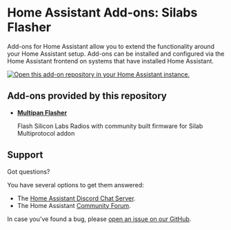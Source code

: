 # Home Assistant Add-ons: Silabs Flasher

Add-ons for Home Assistant allow you to extend the functionality
around your Home Assistant setup. 
Add-ons can be installed and configured via the Home Assistant frontend on
systems that have installed Home Assistant.

   [![Open this add-on repository in your Home Assistant instance.][repo-badge]][repo]

## Add-ons provided by this repository

- **[Multipan Flasher](/multipan_flasher/README.md)**

    Flash Silicon Labs Radios with community built firmware for Silab Multiprotocol addon

## Support

Got questions?

You have several options to get them answered:

- The [Home Assistant Discord Chat Server][discord].
- The Home Assistant [Community Forum][forum].

In case you've found a bug, please [open an issue on our GitHub][issue].

[discord]: https://discord.gg/c5DvZ4e
[forum]: https://community.home-assistant.io
[i386-shield]: https://img.shields.io/badge/i386-no-red.svg
[issue]: https://github.com/darkxst/multipan_flasher/issues
[repo-badge]: https://my.home-assistant.io/badges/supervisor_add_addon_repository.svg
[repo]: https://my.home-assistant.io/redirect/supervisor_add_addon_repository/?repository_url=https%3A%2F%2Fgithub.com%2Fdarkxst%2Fmultipan_flasher